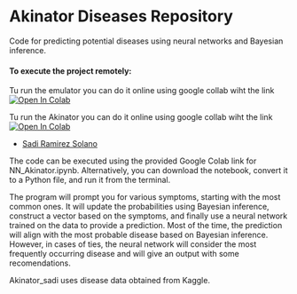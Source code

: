# Akinator Diseases Repository
Code for predicting potential diseases using neural networks and Bayesian inference.

#### To execute the project remotely:
Tu run the emulator you can do it online using google collab wiht the link
[![Open In Colab](https://colab.research.google.com/assets/colab-badge.svg)](https://colab.research.google.com/drive/1ycnoyPB0a7RiVS1p2Ras9o4CMigV_KSW?usp=sharing)


Tu run the Akinator you can do it online using google collab wiht the link
[![Open In Colab](https://colab.research.google.com/assets/colab-badge.svg)](https://colab.research.google.com/drive/1BT3Zg_hp1K3Cfg407zbyh7G46566hzmg?usp=sharing)


- [Sadi Ramirez Solano](mailto:sadiramirez@estudiantes.fisica.unam.mx)


The code can be executed using the provided Google Colab link for NN_Akinator.ipynb. Alternatively, you can download the notebook, convert it to a Python file, and run it from the terminal.

The program will prompt you for various symptoms, starting with the most common ones. It will update the probabilities using Bayesian inference, construct a vector based on the symptoms, and finally use a neural network trained on the data to provide a prediction. Most of the time, the prediction will align with the most probable disease based on Bayesian inference. However, in cases of ties, the neural network will consider the most frequently occurring disease and will give an output with some recomendations.


Akinator_sadi uses disease data obtained from Kaggle.
